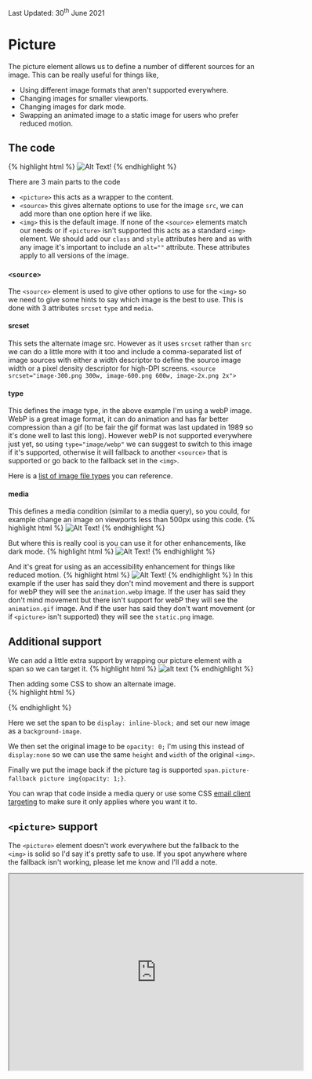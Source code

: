<div class="updated">Last Updated: <time datetime="2021-06-30">30<sup>th</sup> June 2021</time></div>

# Picture

The picture element allows us to define a number of different sources for an image.  This can be really useful for things like,
 * Using different image formats that aren't supported everywhere.  
 * Changing images for smaller viewports.
 * Changing images for dark mode.
 * Swapping an animated image to a static image for users who prefer reduced motion.

## The code
{% highlight html %}
<picture>
  <source srcset="webP-image.webp" type="image/webp">
  <img src="fallback-image.gif" alt="Alt Text!" style="">
</picture>
{% endhighlight %}

There are 3 main parts to the code
 * `<picture>` this acts as a wrapper to the content.
 * `<source>` this gives alternate options to use for the image `src`, we can add more than one option here if we like.
 * `<img>` this is the default image.  If none of the `<source>` elements match our needs or if `<picture>` isn't supported this acts as a standard `<img>` element.  We should add our `class` and `style` attributes here and as with any image it's important to include an `alt=""` attribute.  These attributes apply to all versions of the image.

### `<source>`
The `<source>` element is used to give other options to use for the `<img>` so we need to give some hints to say which image is the best to use.  This is done with 3 attributes `srcset` `type` and `media`.

#### srcset
This sets the alternate image src.  However as it uses `srcset` rather than `src` we can do a little more with it too and include a comma-separated list of image sources with either a width descriptor to define the source image width or a pixel density descriptor for high-DPI screens.
`<source srcset="image-300.png 300w, image-600.png 600w, image-2x.png 2x">`


#### type
This defines the image type, in the above example I'm using a webP image.  WebP is a great image format, it can do animation and has far better compression than a gif (to be fair the gif format was last updated in 1989 so it's done well to last this long).  However webP is not supported everywhere just yet, so using `type="image/webp"` we can suggest to switch to this image if it's supported, otherwise it will fallback to another `<source>` that is supported or go back to the fallback set in the `<img>`.

Here is a [list of image file types](https://developer.mozilla.org/en-US/docs/Web/Media/Formats/Image_types)  you can reference.

#### media
This defines a media condition (similar to a media query), so you could, for example change an image on viewports less than 500px using this code.
{% highlight html %}
<picture>
  <source srcset="small-logo.png" media="(max-width: 500px)">
  <img src="big-logo.png" alt="Alt Text!" style="">
</picture>
{% endhighlight %}

But where this is really cool is you can use it for other enhancements, like dark mode.
{% highlight html %}
<picture>
  <source srcset="dark-img.png" media="(prefers-color-scheme: dark)">
  <img src="light-img.png" alt="Alt Text!" style="">
</picture>
{% endhighlight %}

And it's great for using as an accessibility enhancement for things like reduced motion.
{% highlight html %}
<picture>
  <source srcset="animation.webp"  type="image/webp" media="(prefers-reduced-motion: no-preference)">
  <source srcset="animation.gif"  type="image/gif" media="(prefers-reduced-motion: no-preference)">
  <img src="static.png" alt="Alt Text!" style="">
</picture>
{% endhighlight %}
In this example if the user has said they don't mind movement and there is support for webP they will see the `animation.webp` image.
If the user has said they don't mind movement but there isn't support for webP they will see the `animation.gif` image.
And if the user has said they don't want movement (or if `<picture>` isn't supported) they will see the `static.png` image.

## Additional support
We can add a little extra support by wrapping our picture element with a span so we can target it.
{% highlight html %}
<span class="picture-fallback">
	<picture>
		<source srcset="source-image.png">
		<img src="fallback-image.png" alt="alt text">
	</picture>
</span>
{% endhighlight %}

Then adding some CSS to show an alternate image.  
{% highlight html %}
<style>
span.picture-fallback{
  display: inline-block;
  background-image:url(css-image.png);
  background-repeat:no-repeat;
  background-size:contain;
}
span.picture-fallback img{
  opacity: 0;
}
span.picture-fallback picture img{
  opacity: 1;
}
</style>
{% endhighlight %}

Here we set the span to be `display: inline-block;` and set our new image as a `background-image`.

We then set the original image to be `opacity: 0;` I'm using this instead of `display:none` so we can use the same `height` and `width` of the original `<img>`.

Finally we put the image back if the picture tag is supported `span.picture-fallback picture img{opacity: 1;}`.

You can wrap that code inside a media query or use some CSS [email client targeting](https://howtotarget.email/) to make sure it only applies where you want it to.



## `<picture>` support
The `<picture>` element doesn't work everywhere but the fallback to the `<img>` is solid so I'd say it's pretty safe to use.  If you spot anywhere where the fallback isn't working, please let me know and I'll add a note.
<iframe src="https://embed.caniemail.com/html-picture/" width="600" height="400" class="caniemail" title="picture element support from caniemail.com"></iframe>
